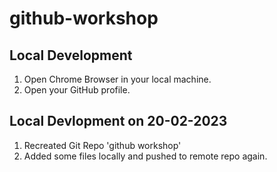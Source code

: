 # github-workshop

## Local Development 
1. Open Chrome Browser in your local machine.
2. Open your GitHub profile.

## Local Devlopment on 20-02-2023
1. Recreated Git Repo 'github workshop'
2. Added some files locally and pushed to remote repo again.